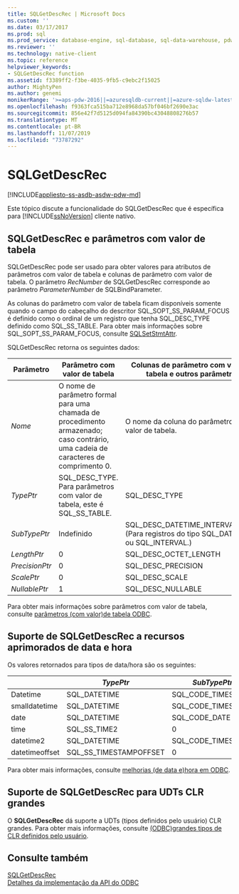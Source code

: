 ```yaml
---
title: SQLGetDescRec | Microsoft Docs
ms.custom: ''
ms.date: 03/17/2017
ms.prod: sql
ms.prod_service: database-engine, sql-database, sql-data-warehouse, pdw
ms.reviewer: ''
ms.technology: native-client
ms.topic: reference
helpviewer_keywords:
- SQLGetDescRec function
ms.assetid: f3389ff2-f3be-4035-9fb5-c9ebc2f15025
author: MightyPen
ms.author: genemi
monikerRange: '>=aps-pdw-2016||=azuresqldb-current||=azure-sqldw-latest||>=sql-server-2016||=sqlallproducts-allversions||>=sql-server-linux-2017||=azuresqldb-mi-current'
ms.openlocfilehash: f9363fca515ba712e8968da57bf046bf2690e3ac
ms.sourcegitcommit: 856e42f7d5125d094fa84390bc43048808276b57
ms.translationtype: MT
ms.contentlocale: pt-BR
ms.lasthandoff: 11/07/2019
ms.locfileid: "73787292"
---
```

# <a name="sqlgetdescrec"></a>SQLGetDescRec
[!INCLUDE[appliesto-ss-asdb-asdw-pdw-md](../../includes/appliesto-ss-asdb-asdw-pdw-md.md)]

  Este tópico discute a funcionalidade do SQLGetDescRec que é específica para [!INCLUDE[ssNoVersion](../../includes/ssnoversion-md.md)] cliente nativo.  
  
## <a name="sqlgetdescrec-and-table-valued-parameters"></a>SQLGetDescRec e parâmetros com valor de tabela  
 SQLGetDescRec pode ser usado para obter valores para atributos de parâmetros com valor de tabela e colunas de parâmetro com valor de tabela. O parâmetro *RecNumber* de SQLGetDescRec corresponde ao parâmetro *ParameterNumber* de SQLBindParameter.  
  
 As colunas do parâmetro com valor de tabela ficam disponíveis somente quando o campo do cabeçalho do descritor SQL_SOPT_SS_PARAM_FOCUS é definido como o ordinal de um registro que tenha SQL_DESC_TYPE definido como SQL_SS_TABLE. Para obter mais informações sobre SQL_SOPT_SS_PARAM_FOCUS, consulte [SQLSetStmtAttr](../../relational-databases/native-client-odbc-api/sqlsetstmtattr.md).  
  
 SQLGetDescRec retorna os seguintes dados:  
  
|Parâmetro|Parâmetro com valor de tabela|Colunas de parâmetro com valor de tabela e outros parâmetros|  
|---------------|-----------------------------|----------------------------------------------------------|  
|*Nome*|O nome de parâmetro formal para uma chamada de procedimento armazenado; caso contrário, uma cadeia de caracteres de comprimento 0.|O nome da coluna do parâmetro com valor de tabela.|  
|*TypePtr*|SQL_DESC_TYPE. Para parâmetros com valor de tabela, este é SQL_SS_TABLE.|SQL_DESC_TYPE|  
|*SubTypePtr*|Indefinido|SQL_DESC_DATETIME_INTERVAL_CODE (Para registros do tipo SQL_DATETIME ou SQL_INTERVAL.)|  
|*LengthPtr*|0|SQL_DESC_OCTET_LENGTH|  
|*PrecisionPtr*|0|SQL_DESC_PRECISION|  
|*ScalePtr*|0|SQL_DESC_SCALE|  
|*NullablePtr*|1|SQL_DESC_NULLABLE|  
  
 Para obter mais informações sobre parâmetros com valor de tabela, consulte [parâmetros &#40;com valor&#41;de tabela ODBC](../../relational-databases/native-client-odbc-table-valued-parameters/table-valued-parameters-odbc.md).  
  
## <a name="sqlgetdescrec-support-for-enhanced-date-and-time-features"></a>Suporte de SQLGetDescRec a recursos aprimorados de data e hora  
 Os valores retornados para tipos de data/hora são os seguintes:  
  
||*TypePtr*|*SubTypePtr*|*LengthPtr*|*PrecisionPtr*|*ScalePtr*|  
|-|---------------|------------------|-----------------|--------------------|----------------|  
|Datetime|SQL_DATETIME|SQL_CODE_TIMESTAMP|4|3|3|  
|smalldatetime|SQL_DATETIME|SQL_CODE_TIMESTAMP|8|0|0|  
|date|SQL_DATETIME|SQL_CODE_DATE|6|0|0|  
|time|SQL_SS_TIME2|0|10|0..7|0..7|  
|datetime2|SQL_DATETIME|SQL_CODE_TIMESTAMP|16|0..7|0..7|  
|datetimeoffset|SQL_SS_TIMESTAMPOFFSET|0|20|0..7|0..7|  
  
 Para obter mais informações, consulte [melhorias &#40;de data e&#41;hora em ODBC](../../relational-databases/native-client-odbc-date-time/date-and-time-improvements-odbc.md).  
  
## <a name="sqlgetdescrec-support-for-large-clr-udts"></a>Suporte de SQLGetDescRec para UDTs CLR grandes  
 O **SQLGetDescRec** dá suporte a UDTs (tipos definidos pelo usuário) CLR grandes. Para obter mais informações, consulte [ &#40;ODBC&#41;grandes tipos de CLR definidos pelo usuário](../../relational-databases/native-client/odbc/large-clr-user-defined-types-odbc.md).  
  
## <a name="see-also"></a>Consulte também  
 [SQLGetDescRec](https://go.microsoft.com/fwlink/?LinkId=80707)   
 [Detalhes da implementação da API do ODBC](../../relational-databases/native-client-odbc-api/odbc-api-implementation-details.md)  
  
  
